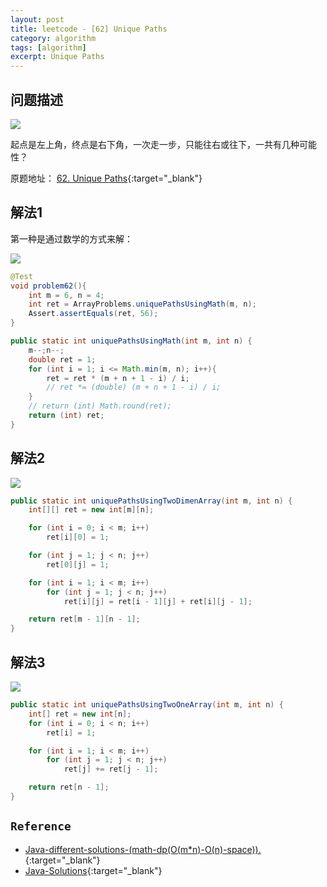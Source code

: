 ```yaml
---
layout: post
title: leetcode - [62] Unique Paths
category: algorithm
tags: [algorithm]
excerpt: Unique Paths
---
```


## 问题描述  

![](https://yyc-images.oss-cn-beijing.aliyuncs.com/robot.png)  

起点是左上角，终点是右下角，一次走一步，只能往右或往下，一共有几种可能性？  

原题地址： [62. Unique Paths](https://leetcode.com/problems/unique-paths/){:target="_blank"}  


## 解法1  

第一种是通过数学的方式来解：  

![](https://yyc-images.oss-cn-beijing.aliyuncs.com/math.png)  

``` java
@Test
void problem62(){
    int m = 6, n = 4;
    int ret = ArrayProblems.uniquePathsUsingMath(m, n);
    Assert.assertEquals(ret, 56);
}

public static int uniquePathsUsingMath(int m, int n) {
    m--;n--;
    double ret = 1;
    for (int i = 1; i <= Math.min(m, n); i++){
        ret = ret * (m + n + 1 - i) / i;
        // ret *= (double) (m + n + 1 - i) / i;
    }
    // return (int) Math.round(ret);
    return (int) ret;
}
```


## 解法2  


![](https://yyc-images.oss-cn-beijing.aliyuncs.com/right_down.png)  


``` java
public static int uniquePathsUsingTwoDimenArray(int m, int n) {
    int[][] ret = new int[m][n];

    for (int i = 0; i < m; i++)
        ret[i][0] = 1;

    for (int j = 1; j < n; j++)
        ret[0][j] = 1;

    for (int i = 1; i < m; i++)
        for (int j = 1; j < n; j++)
            ret[i][j] = ret[i - 1][j] + ret[i][j - 1];

    return ret[m - 1][n - 1];
}
```


## 解法3  

![](https://yyc-images.oss-cn-beijing.aliyuncs.com/On.png)  


``` java
public static int uniquePathsUsingTwoOneArray(int m, int n) {
    int[] ret = new int[n];
    for (int i = 0; i < n; i++)
        ret[i] = 1;

    for (int i = 1; i < m; i++)
        for (int j = 1; j < n; j++)
            ret[j] += ret[j - 1];

    return ret[n - 1];
}
```


## `Reference`  
- [Java-different-solutions-(math-dp(O(m*n)-O(n)-space)).](https://leetcode.com/problems/unique-paths/discuss/23159/Java-different-solutions-%28math-dp%28O%28m*n%29-O%28n%29-space%29%29.){:target="_blank"}  
- [Java-Solutions](https://leetcode.com/problems/unique-paths/discuss/241181/Java-Solutions){:target="_blank"}  
